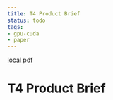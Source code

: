 ```yaml
---
title: T4 Product Brief
status: todo
tags:
- gpu-cuda
- paper
---
```


[local pdf](../../../pdfs/T4%20Product%20Brief.pdf)

# T4 Product Brief
